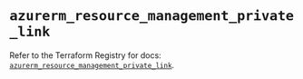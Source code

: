 # `azurerm_resource_management_private_link`

Refer to the Terraform Registry for docs: [`azurerm_resource_management_private_link`](https://registry.terraform.io/providers/hashicorp/azurerm/3.101.0/docs/resources/resource_management_private_link).
